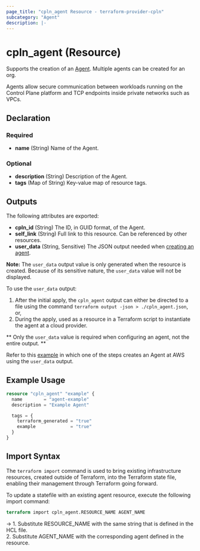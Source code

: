 ```yaml
---
page_title: "cpln_agent Resource - terraform-provider-cpln"
subcategory: "Agent"
description: |-
---
```


# cpln_agent (Resource)

Supports the creation of an [Agent](https://docs.controlplane.com/reference/agent). Multiple agents can be created for an org.

Agents allow secure communication between workloads running on the Control Plane platform and TCP endpoints inside private networks such as VPCs.

## Declaration

### Required

- **name** (String) Name of the Agent.

### Optional

- **description** (String) Description of the Agent.
- **tags** (Map of String) Key-value map of resource tags.

## Outputs

The following attributes are exported:

- **cpln_id** (String) The ID, in GUID format, of the Agent.
- **self_link** (String) Full link to this resource. Can be referenced by other resources.
- **user_data** (String, Sensitive) The JSON output needed when [creating an agent](https://docs.controlplane.com/guides/agent).

**Note:** The `user_data` output value is only generated when the resource is created. Because of its sensitive nature, the `user_data` value will not be displayed.

To use the `user_data` output:

1. After the initial apply, the `cpln_agent` output can either be directed to a file using the command `terraform output -json > ./cpln_agent.json`, or,
2. During the apply, used as a resource in a Terraform script to instantiate the agent at a cloud provider.

** Only the `user_data` value is required when configuring an agent, not the entire output. **

Refer to this [example](https://github.com/controlplane-com/examples/blob/main/terraform/poc/example-postgres/main.tf) in which one of the steps creates an Agent at AWS using the `user_data` output.

## Example Usage

```terraform
resource "cpln_agent" "example" {
  name        = "agent-example"
  description = "Example Agent"

  tags = {
    terraform_generated = "true"
    example             = "true"
  }
}
```

## Import Syntax

The `terraform import` command is used to bring existing infrastructure resources, created outside of Terraform, into the Terraform state file, enabling their management through Terraform going forward.

To update a statefile with an existing agent resource, execute the following import command:

```terraform
terraform import cpln_agent.RESOURCE_NAME AGENT_NAME
```

-> 1. Substitute RESOURCE_NAME with the same string that is defined in the HCL file.<br/>2. Substitute AGENT_NAME with the corresponding agent defined in the resource.
